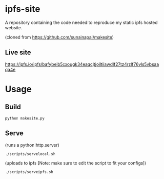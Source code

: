 # ipfs-site
A repository containing the code needed to reproduce my static ipfs hosted website.

(cloned from https://github.com/sunainapai/makesite)


## Live site

https://ipfs.io/ipfs/bafybeib5cxougk34eaqcjtjoiltiiawdlf27tz4rzlf76vls5vbsaaqa4e

# Usage

## Build

```
python makesite.py
```

## Serve

(runs a python http.server)

```
./scripts/servelocal.sh
```

(uploads to ipfs [Note: make sure to edit the script to fit your configs])

```
./scripts/serveipfs.sh
```

